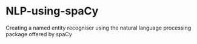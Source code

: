 # NLP-using-spaCy
Creating a named entity recogniser using the natural language processing package offered by spaCy
